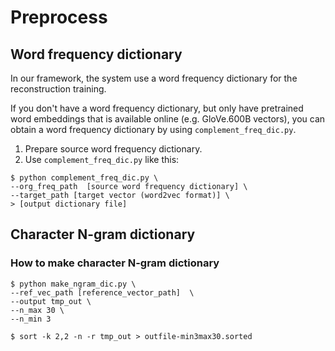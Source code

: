 # Preprocess

## Word frequency dictionary
In our framework, the system use a word frequency dictionary for the reconstruction training.

If you don't have a word frequency dictionary, but only have pretrained word embeddings that is available online (e.g. GloVe.600B vectors),
you can obtain a word frequency dictionary by using `complement_freq_dic.py`.


1. Prepare source word frequency dictionary.
2. Use `complement_freq_dic.py` like this:

```
$ python complement_freq_dic.py \
--org_freq_path  [source word frequency dictionary] \
--target_path [target vector (word2vec format)] \
> [output dictionary file]
```


## Character N-gram dictionary

### How to make character N-gram dictionary
```
$ python make_ngram_dic.py \
--ref_vec_path [reference_vector_path]  \
--output tmp_out \
--n_max 30 \
--n_min 3

$ sort -k 2,2 -n -r tmp_out > outfile-min3max30.sorted
```

